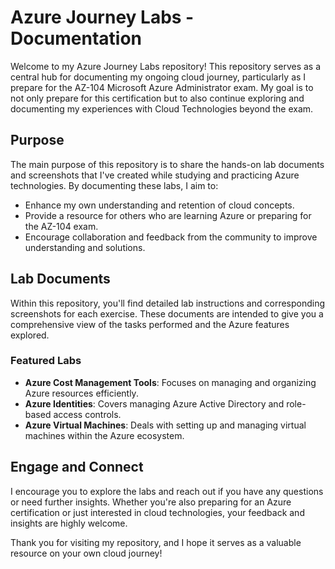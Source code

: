 # Azure Journey Labs - Documentation

Welcome to my Azure Journey Labs repository! This repository serves as a central hub for documenting my ongoing cloud journey, particularly as I prepare for the AZ-104 Microsoft Azure Administrator exam. My goal is to not only prepare for this certification but to also continue exploring and documenting my experiences with Cloud Technologies beyond the exam.

## Purpose
The main purpose of this repository is to share the hands-on lab documents and screenshots that I've created while studying and practicing Azure technologies. By documenting these labs, I aim to:

- Enhance my own understanding and retention of cloud concepts.
- Provide a resource for others who are learning Azure or preparing for the AZ-104 exam.
- Encourage collaboration and feedback from the community to improve understanding and solutions.

## Lab Documents
Within this repository, you'll find detailed lab instructions and corresponding screenshots for each exercise. These documents are intended to give you a comprehensive view of the tasks performed and the Azure features explored.

### Featured Labs
- **Azure Cost Management Tools**: Focuses on managing and organizing Azure resources efficiently.
- **Azure Identities**: Covers managing Azure Active Directory and role-based access controls.
- **Azure Virtual Machines**: Deals with setting up and managing virtual machines within the Azure ecosystem.

## Engage and Connect
I encourage you to explore the labs and reach out if you have any questions or need further insights. Whether you're also preparing for an Azure certification or just interested in cloud technologies, your feedback and insights are highly welcome.

Thank you for visiting my repository, and I hope it serves as a valuable resource on your own cloud journey!

